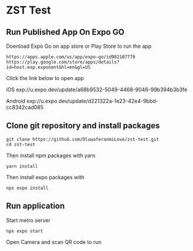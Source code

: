 # ZST Test

## Run Published App On Expo GO

Doenload Expo Go on app store or Play Store to run the app

    https://apps.apple.com/us/app/expo-go/id982107779
    https://play.google.com/store/apps/details?id=host.exp.exponent&hl=en&gl=US


Click the link below to open app

iOS
    exp://u.expo.dev/update/a68b9532-5049-4468-9046-99b394b3b3fe

Android
    exp://u.expo.dev/update/d221322a-1e23-42e4-9bbd-cc8342cad085

## Clone git repository and install packages

    git clone https://github.com/OluwaferanmiLove/zst-test.git
    cd zst-test

Then install npm packages with yarn

    yarn install

Then install expo packages with

    npx expo install

## Run application

Start metro server

    npx expo start

Open Camera and scan QR code to run